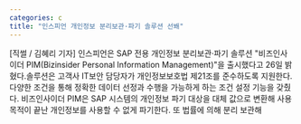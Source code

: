 ```yaml
---
categories: c
title: "인스피언 개인정보 분리보관·파기 솔루션 선봬"
---
```

[직썰 / 김혜리 기자] 인스피언은 SAP 전용 개인정보 분리보관·파기 솔루션 "비즈인사이더 PIM(Bizinsider Personal Information Management)"을 출시했다고 26일 밝혔다.솔루션은 고객사 IT보안 담당자가 개인정보보호법 제21조를 준수하도록 지원한다. 다양한 조건을 통해 정확한 데이터 선정과 수행을 가능하게 하는 조건 설정 기능을 갖췄다. 비즈인사이더 PIM은 SAP 시스템의 개인정보 파기 대상을 대체 값으로 변환해 사용목적이 끝난 개인정보를 사용할 수 없게 파기한다. 또 법률에 의해 분리 보관해